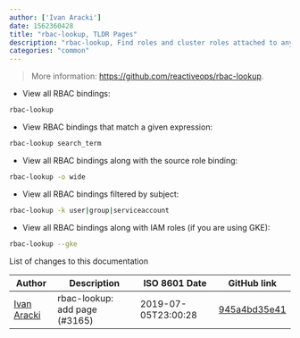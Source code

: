 ```yaml
---
author: ['Ivan Aracki']
date: 1562360428
title: "rbac-lookup, TLDR Pages"
description: "rbac-lookup, Find roles and cluster roles attached to any user, service account or group name in your Kubernetes cluster."
categories: "common"
---
```

> More information: <https://github.com/reactiveops/rbac-lookup>.

- View all RBAC bindings:

```bash
rbac-lookup
```

- View RBAC bindings that match a given expression:

```bash
rbac-lookup search_term
```

- View all RBAC bindings along with the source role binding:

```bash
rbac-lookup -o wide
```

- View all RBAC bindings filtered by subject:

```bash
rbac-lookup -k user|group|serviceaccount
```

- View all RBAC bindings along with IAM roles (if you are using GKE):

```bash
rbac-lookup --gke
```
List of changes to this documentation


Author | Description | ISO 8601 Date | GitHub link
------|-----|-----|-----
[Ivan Aracki](mailto:aracki.ivan@gmail.com) | rbac-lookup: add page (#3165) | 2019-07-05T23:00:28 | [945a4bd35e41](https://github.com/tldr-pages/tldr/commit/945a4bd35e414f1145b5189618253d8e93e9dd86)

